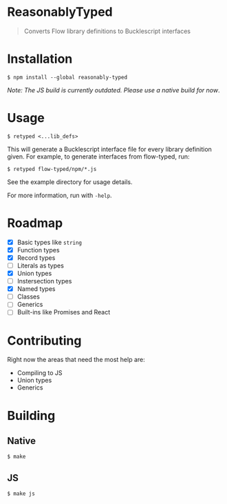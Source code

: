 # ReasonablyTyped

> Converts Flow library definitions to Bucklescript interfaces

# Installation

```
$ npm install --global reasonably-typed
```

_Note: The JS build is currently outdated. Please use a native build for now_.

# Usage

```
$ retyped <...lib_defs>
```

This will generate a Bucklescript interface file for every library definition given. For example,
to generate interfaces from flow-typed, run:

```
$ retyped flow-typed/npm/*.js
```

See the example directory for usage details.

For more information, run with `-help`.

# Roadmap

- [x] Basic types like `string`
- [x] Function types
- [x] Record types
- [ ] Literals as types
- [x] Union types
- [ ] Instersection types
- [x] Named types
- [ ] Classes
- [ ] Generics
- [ ] Built-ins like Promises and React

# Contributing

Right now the areas that need the most help are:
- Compiling to JS
- Union types
- Generics

# Building

## Native

```
$ make
```

## JS

```
$ make js
```